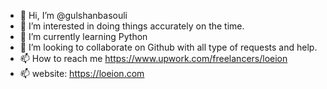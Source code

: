 - 👋 Hi, I’m @gulshanbasouli
- 👀 I’m interested in doing things accurately on the time.
- 🌱 I’m currently learning Python
- 💞️ I’m looking to collaborate on Github with all type of requests and help.
- 📫 How to reach me https://www.upwork.com/freelancers/loeion 
- 📫 website: https://loeion.com

<!---
gulshanbasouli/gulshanbasouli is a ✨ special ✨ repository because its `README.md` (this file) appears on your GitHub profile.
You can click the Preview link to take a look at your changes.
--->
